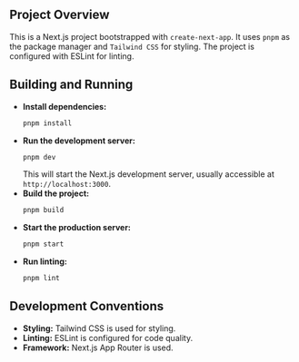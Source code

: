 ## Project Overview

This is a Next.js project bootstrapped with `create-next-app`. It uses `pnpm` as the package manager and `Tailwind CSS` for styling. The project is configured with ESLint for linting.

## Building and Running

*   **Install dependencies:**
    ```bash
    pnpm install
    ```
*   **Run the development server:**
    ```bash
    pnpm dev
    ```
    This will start the Next.js development server, usually accessible at `http://localhost:3000`.
*   **Build the project:**
    ```bash
    pnpm build
    ```
*   **Start the production server:**
    ```bash
    pnpm start
    ```
*   **Run linting:**
    ```bash
    pnpm lint
    ```

## Development Conventions

*   **Styling:** Tailwind CSS is used for styling.
*   **Linting:** ESLint is configured for code quality.
*   **Framework:** Next.js App Router is used.
